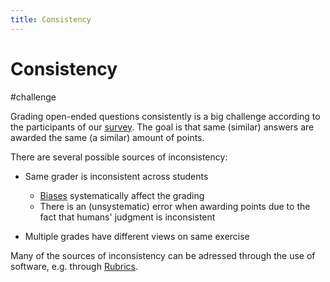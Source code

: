 ```yaml
---
title: Consistency
---
```


# Consistency

#challenge

Grading open-ended questions consistently is a big challenge according to the participants of our [survey](research/survey/Summary-of-Initial-Survey.md). The goal is that same (similar) answers are awarded the same (a similar) amount of points.

There are several possible sources of inconsistency:

- Same grader is inconsistent across students

  - [Biases](research/challenges/biases/biases.md) systematically affect the grading
  - There is an (unsystematic) error when awarding points due to the fact that humans' judgment is inconsistent

- Multiple grades have different views on same exercise

Many of the sources of inconsistency can be adressed through the use of software, e.g. through [Rubrics](research/features/definitions/rubrics.md).

